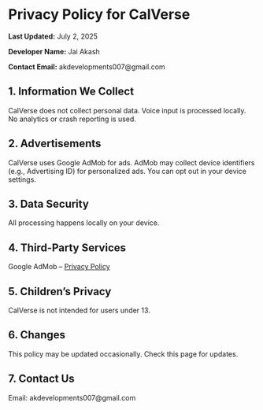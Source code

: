 <!DOCTYPE html>
<html>
<head>
  <meta charset="UTF-8">
 
</head>
<body>
  <h1>Privacy Policy for CalVerse</h1>
  <p><strong>Last Updated:</strong> July 2, 2025</p>
  <p><strong>Developer Name:</strong> Jai Akash</p>
  <p><strong>Contact Email:</strong> akdevelopments007@gmail.com</p>

  <h2>1. Information We Collect</h2>
  <p>CalVerse does not collect personal data. Voice input is processed locally. No analytics or crash reporting is used.</p>

  <h2>2. Advertisements</h2>
  <p>CalVerse uses Google AdMob for ads. AdMob may collect device identifiers (e.g., Advertising ID) for personalized ads. You can opt out in your device settings.</p>

  <h2>3. Data Security</h2>
  <p>All processing happens locally on your device.</p>

  <h2>4. Third-Party Services</h2>
  <p>Google AdMob – <a href="https://policies.google.com/privacy">Privacy Policy</a></p>

  <h2>5. Children’s Privacy</h2>
  <p>CalVerse is not intended for users under 13.</p>

  <h2>6. Changes</h2>
  <p>This policy may be updated occasionally. Check this page for updates.</p>

  <h2>7. Contact Us</h2>
  <p>Email: akdevelopments007@gmail.com</p>
</body>
</html>
